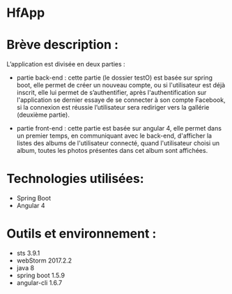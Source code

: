# HfApp

# Brève description :

L’application est divisée en deux parties :

- partie back-end : cette partie (le dossier testO) est basée sur spring boot, elle permet de créer un nouveau compte, ou si l'utilisateur est déjà inscrit, elle lui permet de s’authentifier, après l'authentification sur l'application se dernier essaye de se connecter à son compte Facebook, si la connexion est réussie l’utilisateur sera rediriger vers la gallérie (deuxième partie). 

- partie front-end : cette partie est basée sur angular 4, elle permet dans un premier temps, en communiquant avec le back-end, d'afficher la listes des albums de l'utilisateur connecté, quand l'utilisateur choisi un album, toutes les photos présentes dans cet album sont affichées.

# Technologies utilisées:
 - Spring Boot
 - Angular 4 
 
 # Outils et environnement :
 - sts 3.9.1
 - webStorm 2017.2.2
 - java 8 
 - spring boot 1.5.9
 - angular-cli 1.6.7
 



